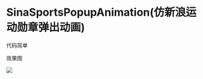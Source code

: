 # SinaSportsPopupAnimation(仿新浪运动勋章弹出动画)
 

代码简单

效果图

![](https://github.com/EastCity/SinaSportsPopupAnimation/blob/master/SinaSportsPopupAnimation/SinaSportsPopupAnimation.gif)

